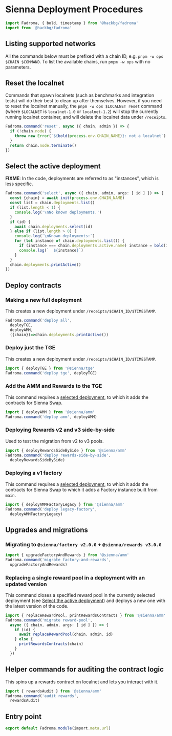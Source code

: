 # Sienna Deployment Procedures

```typescript
import Fadroma, { bold, timestamp } from '@hackbg/fadroma'
import from '@hackbg/fadroma'
```

## Listing supported networks

All the commands below must be prefixed with a chain ID, e.g. `pnpm -w ops $CHAIN $COMMAND`.
To list the available chains, run `pnpm -w ops` with no parameters.

## Reset the localnet

Commands that spawn localnets (such as benchmarks and integration tests)
will do their best to clean up after themselves. However, if you need to
reset the localnet manually, the `pnpm -w ops $LOCALNET reset` command
(where `$LOCALNET` is `localnet-1.0` or `localnet-1.2`) will stop the
currently running localnet container, and will delete the localnet data under `/receipts`.

```typescript
Fadroma.command('reset', async ({ chain, admin }) => {
  if (!chain.node) {
    throw new Error(`${bold(process.env.CHAIN_NAME)}: not a localnet`)
  }
  return chain.node.terminate()
})
```

## Select the active deployment

**FIXME**: In the code, deployments are referred to as "instances", which is less specific.

```typescript
Fadroma.command('select', async ({ chain, admin, args: [ id ] }) => {
  const {chain} = await init(process.env.CHAIN_NAME)
  const list = chain.deployments.list()
  if (list.length < 1) {
    console.log('\nNo known deployments.')
  }
  if (id) {
    await chain.deployments.select(id)
  } else if (list.length > 0) {
    console.log(`\nKnown deployments:`)
    for (let instance of chain.deployments.list()) {
      if (instance === chain.deployments.active.name) instance = bold(instance)
      console.log(`  ${instance}`)
    }
  }
  chain.deployments.printActive()
})
```

## Deploy contracts

### Making a new full deployment

This creates a new deployment under `/receipts/$CHAIN_ID/$TIMESTAMP`.

```typescript
Fadroma.command('deploy all',
  deployTGE,
  deployAMM,
  ({chain})=>chain.deployments.printActive())
```

### Deploy just the TGE

This creates a new deployment under `/receipts/$CHAIN_ID/$TIMESTAMP`.

```typescript
import { deployTGE } from '@sienna/tge'
Fadroma.command('deploy tge', deployTGE)
```

### Add the AMM and Rewards to the TGE

This command requires a [selected deployment](#select-the-active-deployment),
to which it adds the contracts for Sienna Swap.

```typescript
import { deployAMM } from '@sienna/amm'
Fadroma.command('deploy amm', deployAMM)
```

### Deploying Rewards v2 and v3 side-by-side

Used to test the migration from v2 to v3 pools.

```typescript
import { deployRewardsSideBySide } from '@sienna/amm'
Fadroma.command('deploy rewards-side-by-side',
  deployRewardsSideBySide)
```

### Deploying a v1 factory

This command requires a [selected deployment](#select-the-active-deployment),
to which it adds the contracts for Sienna Swap to which it adds a Factory instance
built from `main`.

```typescript
import { deployAMMFactoryLegacy } from '@sienna/amm'
Fadroma.command('deploy legacy-factory',
  deployAMMFactoryLegacy)
```

## Upgrades and migrations

### Migrating to `@sienna/factory v2.0.0` + `@sienna/rewards v3.0.0`

```typescript
import { upgradeFactoryAndRewards } from '@sienna/amm'
Fadroma.command('migrate factory-and-rewards',
  upgradeFactoryAndRewards)
```

### Replacing a single reward pool in a deployment with an updated version

This command closes a specified reward pool in the currently selected deployment
(see [Select the active deployment](#select-the-active-deployment)) and deploys a new one
with the latest version of the code.

```typescript
import { replaceRewardPool, printRewardsContracts } from '@sienna/amm'
Fadroma.command('migrate reward-pool',
  async ({ chain, admin, args: [ id ] }) => {
    if (id) {
      await replaceRewardPool(chain, admin, id)
    } else {
      printRewardsContracts(chain)
    }
  })
```

## Helper commands for auditing the contract logic

This spins up a rewards contract on localnet and lets you interact with it.

```typescript
import { rewardsAudit } from '@sienna/amm'
Fadroma.command('audit rewards',
  rewardsAudit)
```

## Entry point

```typescript
export default Fadroma.module(import.meta.url)
```
